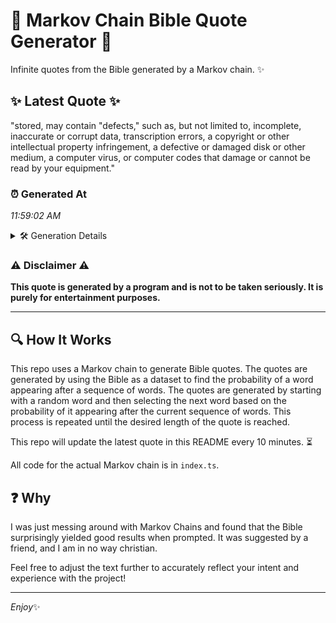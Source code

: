 # 📖 Markov Chain Bible Quote Generator 📖

Infinite quotes from the Bible generated by a Markov chain. ✨

## ✨ Latest Quote ✨
"stored, may contain "defects," such as, but not limited to, incomplete, inaccurate or corrupt data, transcription errors, a copyright or other intellectual property infringement, a defective or damaged disk or other medium, a computer virus, or computer codes that damage or cannot be read by your equipment."

### ⏰ Generated At
*11:59:02 AM*

<details>
    <summary>🛠️ Generation Details</summary>
    <p>
        <strong>🌱 Seed:</strong> stored,<br>
        <strong>🔄 Iterations:</strong> 46<br>
        <strong>📜 Context History:</strong><br>[ stored, ]: may<br>[ stored,, may ]: contain<br>[ stored,, may, contain ]: "defects,"<br>[ stored,, may, contain, "defects," ]: such<br>[ stored,, may, contain, "defects,", such ]: as,<br>[ stored,, may, contain, "defects,", such, as, ]: but<br>[ may, contain, "defects,", such, as,, but ]: not<br>[ contain, "defects,", such, as,, but, not ]: limited<br>[ "defects,", such, as,, but, not, limited ]: to,<br>[ such, as,, but, not, limited, to, ]: incomplete,<br>[ as,, but, not, limited, to,, incomplete, ]: inaccurate<br>[ but, not, limited, to,, incomplete,, inaccurate ]: or<br>[ not, limited, to,, incomplete,, inaccurate, or ]: corrupt<br>[ limited, to,, incomplete,, inaccurate, or, corrupt ]: data,<br>[ to,, incomplete,, inaccurate, or, corrupt, data, ]: transcription<br>[ incomplete,, inaccurate, or, corrupt, data,, transcription ]: errors,<br>[ inaccurate, or, corrupt, data,, transcription, errors, ]: a<br>[ or, corrupt, data,, transcription, errors,, a ]: copyright<br>[ corrupt, data,, transcription, errors,, a, copyright ]: or<br>[ data,, transcription, errors,, a, copyright, or ]: other<br>[ transcription, errors,, a, copyright, or, other ]: intellectual<br>[ errors,, a, copyright, or, other, intellectual ]: property<br>[ a, copyright, or, other, intellectual, property ]: infringement,<br>[ copyright, or, other, intellectual, property, infringement, ]: a<br>[ or, other, intellectual, property, infringement,, a ]: defective<br>[ other, intellectual, property, infringement,, a, defective ]: or<br>[ intellectual, property, infringement,, a, defective, or ]: damaged<br>[ property, infringement,, a, defective, or, damaged ]: disk<br>[ infringement,, a, defective, or, damaged, disk ]: or<br>[ a, defective, or, damaged, disk, or ]: other<br>[ defective, or, damaged, disk, or, other ]: medium,<br>[ or, damaged, disk, or, other, medium, ]: a<br>[ damaged, disk, or, other, medium,, a ]: computer<br>[ disk, or, other, medium,, a, computer ]: virus,<br>[ or, other, medium,, a, computer, virus, ]: or<br>[ other, medium,, a, computer, virus,, or ]: computer<br>[ medium,, a, computer, virus,, or, computer ]: codes<br>[ a, computer, virus,, or, computer, codes ]: that<br>[ computer, virus,, or, computer, codes, that ]: damage<br>[ virus,, or, computer, codes, that, damage ]: or<br>[ or, computer, codes, that, damage, or ]: cannot<br>[ computer, codes, that, damage, or, cannot ]: be<br>[ codes, that, damage, or, cannot, be ]: read<br>[ that, damage, or, cannot, be, read ]: by<br>[ damage, or, cannot, be, read, by ]: your<br>[ or, cannot, be, read, by, your ]: equipment.<br>
    </p>
</details>

### ⚠️ Disclaimer ⚠️
**This quote is generated by a program and is not to be taken seriously. It is purely for entertainment purposes.**

---

## 🔍 How It Works

This repo uses a Markov chain to generate Bible quotes. The quotes are generated by using the Bible as a dataset to find the probability of a word appearing after a sequence of words. The quotes are generated by starting with a random word and then selecting the next word based on the probability of it appearing after the current sequence of words. This process is repeated until the desired length of the quote is reached.

This repo will update the latest quote in this README every 10 minutes. ⏳

All code for the actual Markov chain is in `index.ts`.

## ❓ Why

I was just messing around with Markov Chains and found that the Bible surprisingly yielded good results when prompted. 
It was suggested by a friend, and I am in no way christian.

Feel free to adjust the text further to accurately reflect your intent and experience with the project!

---

*Enjoy*✨
